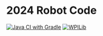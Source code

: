 # 2024 Robot Code

[![Java CI with Gradle](https://github.com/team178/2024RobotCode/actions/workflows/gradle.yml/badge.svg?branch=master&event=push)](https://github.com/team178/2024RobotCode/actions/workflows/gradle.yml)
[![WPILib](https://badgen.net/badge/WPILib%20Version/v2024.2.1/blue)](https://github.com/wpilibsuite/allwpilib/releases/tag/v2024.2.1)
